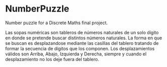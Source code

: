# NumberPuzzle
Number puzzle for a Discrete Maths final project. 

Las sopas numéricas son tableros de números naturales de un solo dígito en donde se pretende buscar
distintos números naturales. La forma en que se buscan es desplazandose mediante las casillas del tablero
tratando de formar la secuencia de dígitos que los componen.
Los desplazamientos válidos son Arriba, Abajo, Izquierda y Derecha, siempre y cuando el desplazamiento
no los deje fuera del tablero.
